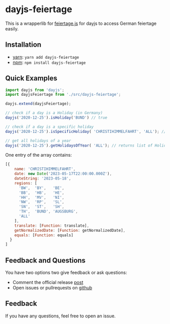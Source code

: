 # dayjs-feiertage


This is a wrapperlib for [feiertage.js](https://github.com/sfakir/feiertagejs) for dayjs to access German feiertage easily.


## Installation

- [yarn](https://yarnpkg.com/en/): `yarn add dayjs-feiertage`
- [npm](https://www.npmjs.com/): `npm install dayjs-feiertage`

## Quick Examples

```javascript
import dayjs from 'dayjs';
import dayjsFeiertage from './src/dayjs-feiertage';

dayjs.extend(dayjsFeiertage);

// check if a day is a Holiday (in Germany)
dayjs('2020-12-25').isHoliday('BUND') // true

// check if a day is a specific holiday
dayjs('2020-12-25').isSpecificHoliday( 'CHRISTIHIMMELFAHRT', 'ALL'); //false

// get all holidays of a year
dayjs('2020-12-25').getHolidaysOfYear( 'ALL'); // returns list of Holiday, see next nty
```

One entry of the array contains:

```javascript
[{
    name: 'CHRISTIHIMMELFAHRT',
    date: new Date('2023-05-17T22:00:00.000Z'),
    dateString: '2023-05-18',
    regions: [
      'BW',  'BY',   'BE',
      'BB',  'HB',   'HE',
      'HH',  'MV',   'NI',
      'NW',  'RP',   'SL',
      'SN',  'ST',   'SH',
      'TH',  'BUND', 'AUGSBURG',
      'ALL'
    ],
    translate: [Function: translate],
    getNormalizedDate: [Function: getNormalizedDate],
    equals: [Function: equals]
  }
]

```
## Feedback and Questions

You have two options two give feedback or ask questions:

- Comment the official release [post](https://fakir.tech/de/feiertage-js-deutsche-feiertage-fuer-node-js-und-browser-javascript/)
- Open issues or pullrequests on [github](https://github.com/fakir-tech/dayjs-feiertage)


## Feedback

If you have any questions, feel free to open an issue.
